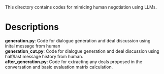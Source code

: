 
This directory contains codes for mimicing human negotiation using LLMs.

# Descriptions

**generation.py**: Code for dialogue generation and deal discussion using inital message from human\
**generation_cut.py**: Code for dialogue generation and deal discussion using half/last message history from human.\
**after_generation.py**: Code for extracting any deals proposed in the conversation and basic evaluation matrix calculation.
